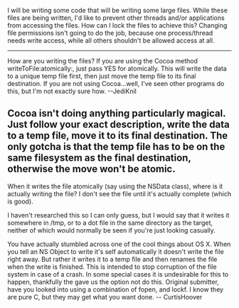 

I will be writing some code that will be writing some large files.  While these files are being written, I'd like to prevent other threads and/or applications from accessing the files.  How can I lock the files to achieve this?  Changing file permissions isn't going to do the job, because one process/thread needs write access, while all others shouldn't be allowed access at all.

----
How are you writing the files? If you are using the Cocoa method     writeToFile:atomically:, just pass     YES for     atomically. This will write the data to a unique temp file first, then just move the temp file to its final destination. If you are not using Cocoa...well, I've seen other programs do this, but I'm not exactly sure how. --JediKnil

Cocoa isn't doing anything particularly magical. Just follow your exact description, write the data to a temp file, move it to its final destination. The only gotcha is that the temp file has to be on the same filesystem as the final destination, otherwise the move won't be atomic.
----
When it writes the file atomically (say using the     NSData class), where is it actually writing the file?  I don't see the file until it's actually complete (which is good).

I haven't researched this so I can only guess, but I would say that it writes it somewhere in /tmp, or to a dot file in the same directory as the target, neither of which would normally be seen if you're just looking casually.

You have actually stumbled across one of the cool things about OS X. When you tell an NS Object to write it's self automatically it doesn't write the file right away. But rather it writes it to a temp file and then renames the file when the write is finished. This is intended to stop corruption of the file system in case of a crash. In some special cases it is undesirable for this to happen, thankfully the gave us the option not do this. Original submitter, have you looked into using a combination of fopen, and lockf. I know they are pure C, but they may get what you want done. -- CurtisHoover
